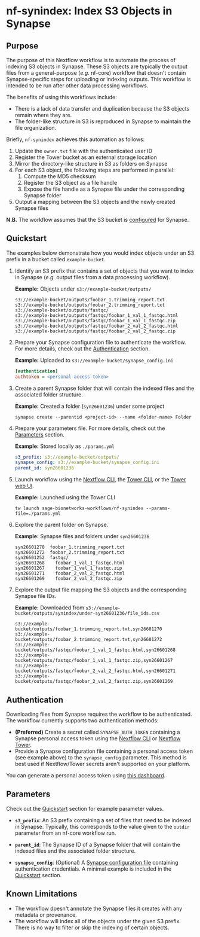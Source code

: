 # nf-synindex: Index S3 Objects in Synapse

## Purpose

The purpose of this Nextflow workflow is to automate the process of indexing S3 objects in Synapse. These S3 objects are typically the output files from a general-purpose (_e.g._ nf-core) workflow that doesn't contain Synapse-specific steps for uploading or indexing outputs. This workflow is intended to be run after other data processing workflows.

The benefits of using this workflows include:

- There is a lack of data transfer and duplication because the S3 objects remain where they are.
- The folder-like structure in S3 is reproduced in Synapse to maintain the file organization.

Briefly, `nf-synindex` achieves this automation as follows:

1. Update the `owner.txt` file with the authenticated user ID
2. Register the Tower bucket as an external storage location
3. Mirror the directory-like structure in S3 as folders on Synapse
4. For each S3 object, the following steps are performed in parallel:
   1. Compute the MD5 checksum
   2. Register the S3 object as a file handle
   3. Expose the file handle as a Synapse file under the corresponding Synapse folder
5. Output a mapping between the S3 objects and the newly created Synapse files

**N.B.** The workflow assumes that the S3 bucket is [configured](https://help.synapse.org/docs/Custom-Storage-Locations.2048327803.html) for Synapse.

## Quickstart

The examples below demonstrate how you would index objects under an S3 prefix in a bucket called `example-bucket`.

1. Identify an S3 prefix that contains a set of objects that you want to index in Synapse (_e.g._ output files from a data processing workflow).

    **Example:** Objects under `s3://example-bucket/outputs/`

    ```text
    s3://example-bucket/outputs/foobar_1.trimming_report.txt
    s3://example-bucket/outputs/foobar_2.trimming_report.txt
    s3://example-bucket/outputs/fastqc/
    s3://example-bucket/outputs/fastqc/foobar_1_val_1_fastqc.html
    s3://example-bucket/outputs/fastqc/foobar_1_val_1_fastqc.zip
    s3://example-bucket/outputs/fastqc/foobar_2_val_2_fastqc.html
    s3://example-bucket/outputs/fastqc/foobar_2_val_2_fastqc.zip
    ```

2. Prepare your Synapse configuration file to authenticate the workflow. For more details, check out the [Authentication](#authentication) section.

    **Example:** Uploaded to `s3://example-bucket/synapse_config.ini`

    ```ini
    [authentication]
    authtoken = <personal-access-token>
    ```

3. Create a parent Synapse folder that will contain the indexed files and the associated folder structure.

    **Example:** Created a folder (`syn26601236`) under some project

    ```text
    synapse create --parentid <project-id> --name <folder-name> Folder
    ```

4. Prepare your parameters file. For more details, check out the [Parameters](#parameters) section.

    **Example:** Stored locally as `./params.yml`

    ```yaml
    s3_prefix: s3://example-bucket/outputs/
    synapse_config: s3://example-bucket/synapse_config.ini
    parent_id: syn26601236
    ```

5. Launch workflow using the [Nextflow CLI](https://nextflow.io/docs/latest/cli.html#run), the [Tower CLI](https://help.tower.nf/latest/cli/), or the [Tower web UI](https://help.tower.nf/latest/launch/launchpad/).

    **Example:** Launched using the Tower CLI

    ```console
    tw launch sage-bionetworks-workflows/nf-synindex --params-file=./params.yml
    ```

6. Explore the parent folder on Synapse.

    **Example:** Synapse files and folders under `syn26601236`

    ```text
    syn26601270  foobar_1.trimming_report.txt
    syn26601272  foobar_2.trimming_report.txt
    syn26601252  fastqc/
    syn26601268    foobar_1_val_1_fastqc.html
    syn26601267    foobar_1_val_1_fastqc.zip
    syn26601271    foobar_2_val_2_fastqc.html
    syn26601269    foobar_2_val_2_fastqc.zip
    ```

7. Explore the output file mapping the S3 objects and the corresponding Synapse file IDs.

    **Example:** Downloaded from `s3://example-bucket/outputs/synindex/under-syn26601236/file_ids.csv`

    ```text
    s3://example-bucket/outputs/foobar_1.trimming_report.txt,syn26601270
    s3://example-bucket/outputs/foobar_2.trimming_report.txt,syn26601272
    s3://example-bucket/outputs/fastqc/foobar_1_val_1_fastqc.html,syn26601268
    s3://example-bucket/outputs/fastqc/foobar_1_val_1_fastqc.zip,syn26601267
    s3://example-bucket/outputs/fastqc/foobar_2_val_2_fastqc.html,syn26601271
    s3://example-bucket/outputs/fastqc/foobar_2_val_2_fastqc.zip,syn26601269
    ```

## Authentication

Downloading files from Synapse requires the workflow to be authenticated. The workflow currently supports two authentication methods:

- **(Preferred)** Create a secret called `SYNAPSE_AUTH_TOKEN` containing a Synapse personal access token using the [Nextflow CLI](https://nextflow.io/docs/latest/secrets.html) or [Nextflow Tower](https://help.tower.nf/latest/secrets/overview/).
- Provide a Synapse configuration file containing a personal access token (see example above) to the `synapse_config` parameter. This method is best used if Nextflow/Tower secrets aren't supported on your platform.

You can generate a personal access token using [this dashboard](https://www.synapse.org/#!PersonalAccessTokens:).

## Parameters

Check out the [Quickstart](#quickstart) section for example parameter values.

- **`s3_prefix`**: An S3 prefix containing a set of files that need to be indexed in Synapse. Typically, this corresponds to the value given to the `outdir` parameter from an nf-core workflow run.

- **`parent_id`**: The Synapse ID of a Synapse folder that will contain the indexed files and the associated folder structure.

- **`synapse_config`**: (Optional) A [Synapse configuration file](https://python-docs.synapse.org/build/html/Credentials.html#use-synapseconfig) containing authentication credentials. A minimal example is included in the [Quickstart](#quickstart) section.

## Known Limitations

- The workflow doesn't annotate the Synapse files it creates with any metadata or provenance.
- The workflow will index all of the objects under the given S3 prefix. There is no way to filter or skip the indexing of certain objects.
